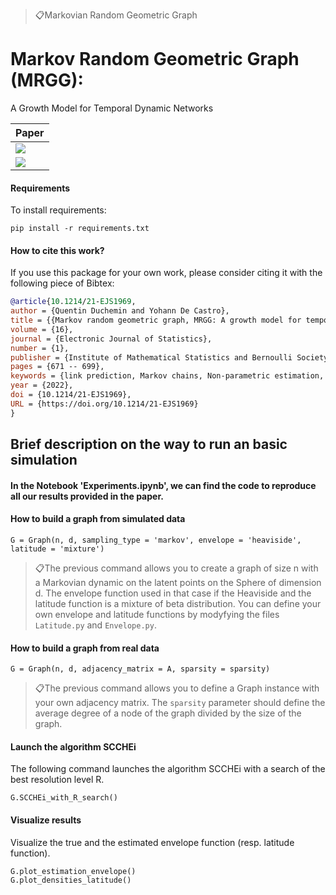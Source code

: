 ﻿> 📋Markovian Random Geometric Graph

# Markov Random Geometric Graph (MRGG):

A Growth Model for Temporal Dynamic Networks


| **Paper**                   | 
|:------------------------- |
| [![][paper-img]][paper-url] | 
| [![][arXiv-img]][arXiv-url] | 


[arXiv-img]: https://img.shields.io/badge/arXiv-2107.11000-blue.svg
[arXiv-url]: https://arxiv.org/abs/2006.07001

[paper-img]: https://img.shields.io/badge/doi-10.1002/mrm.29071-blue.svg
[paper-url]: https://projecteuclid.org/journals/electronic-journal-of-statistics/volume-16/issue-1/Markov-random-geometric-graph-MRGG--A-growth-model-for/10.1214/21-EJS1969.full


#### Requirements

To install requirements:

```setup
pip install -r requirements.txt
```


#### How to cite this work?
If you use this package for your own work, please consider citing it with the following piece of Bibtex:


```bibtex
@article{10.1214/21-EJS1969,
author = {Quentin Duchemin and Yohann De Castro},
title = {{Markov random geometric graph, MRGG: A growth model for temporal dynamic networks}},
volume = {16},
journal = {Electronic Journal of Statistics},
number = {1},
publisher = {Institute of Mathematical Statistics and Bernoulli Society},
pages = {671 -- 699},
keywords = {link prediction, Markov chains, Non-parametric estimation, Random geometric graph, spectral methods},
year = {2022},
doi = {10.1214/21-EJS1969},
URL = {https://doi.org/10.1214/21-EJS1969}
}
```

## Brief description on the way to run an basic simulation

#### In the Notebook 'Experiments.ipynb', we can find the code to reproduce all our results provided in the paper.

#### How to build a graph from simulated data

```train
G = Graph(n, d, sampling_type = 'markov', envelope = 'heaviside', latitude = 'mixture')
```

> 📋The previous command allows you to create a graph of size n with a Markovian dynamic on the latent points on the Sphere of dimension d. The envelope function used in that case if the Heaviside and the latitude function is a mixture of beta distribution. You can define your own envelope and latitude functions by modyfying the files `Latitude.py` and `Envelope.py`.



#### How to build a graph from real data

```train
G = Graph(n, d, adjacency_matrix = A, sparsity = sparsity)
```

> 📋The previous command allows you to define a Graph instance with your own adjacency matrix. The `sparsity` parameter should define the average degree of a node of the graph divided by the size of the graph.



#### Launch the algorithm SCCHEi

The following command launches the algorithm SCCHEi with a search of the best resolution level R. 

```train
G.SCCHEi_with_R_search()
```


#### Visualize results

Visualize the true and the estimated envelope function (resp. latitude function). 

```train
G.plot_estimation_envelope()
G.plot_densities_latitude()
```


